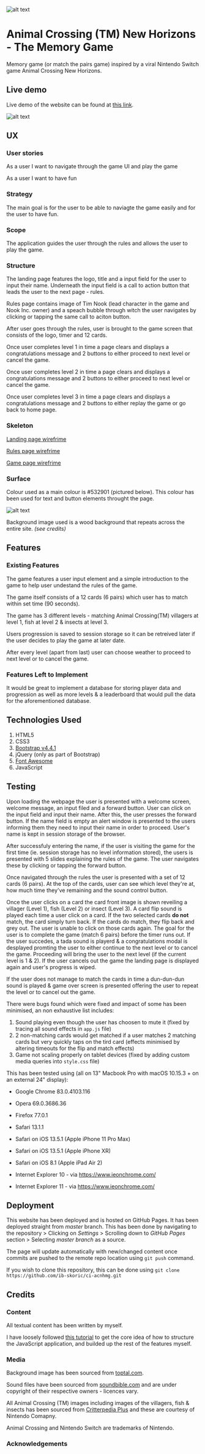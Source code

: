 ![alt text](./assets/images/ac-newhorizons-logo.png "Animal Crossing (TM) New Horizons Logo")
# Animal Crossing (TM) New Horizons - The Memory Game

Memory game (or match the pairs game) inspired by a viral Nintendo Switch game Animal Crossing New Horizons. 

## Live demo

Live demo of the website can be found at [this link](https://ib-skoric.github.io/ci-acnhmg/).

![alt text](./assets/docs/responsive-showcase.png "Responsive showcase of the website on various devices")
 
## UX

### User stories

As a user I want to navigate through the game UI and play the game

As a user I want to have fun

### Strategy

The main goal is for the user to be able to naviagte the game easily and for the user to have fun.

### Scope

The application guides the user through the rules and allows the user to play the game.

### Structure

The landing page features the logo, title and a input field for the user to input their name. Underneath the input field is a call to action button that leads the user to the next page - rules.

Rules page contains image of Tim Nook (lead character in the game and Nook Inc. owner) and a speach bubble through witch the user navigates by clicking or tapping the same call to aciton button.

After user goes through the rules, user is brought to the game screen that consists of the logo, timer and 12 cards.

Once user completes level 1 in time a page clears and displays a congratulations message and 2 buttons to either proceed to next level or cancel the game.

Once user completes level 2 in time a page clears and displays a congratulations message and 2 buttons to either proceed to next level or cancel the game.

Once user completes level 3 in time a page clears and displays a congratulations message and 2 buttons to either replay the game or go back to home page.

### Skeleton

[Landing page wirefrime](assets/docs/landing-wireframe.png)

[Rules page wirefrime](assets/docs/rules-wireframe.png)

[Game page wirefrime](assets/docs/game-wireframe.png)

### Surface 

Colour used as a main colour is #532901 (pictured below). This colour has been used for text and button elements throught the page.

![alt text](./assets/docs/colour.png "Image of RGB #532901 colour")

Background image used is a wood background that repeats across the entire site. *(see credits)*


## Features
 
### Existing Features

The game features a user input element and a simple introduction to the game to help user undestand the rules of the game.

The game itself consists of a 12 cards (6 pairs) which user has to match within set time (90 seconds).

The game has 3 different levels - matching Animal Crossing(TM) villagers at level 1, fish at level 2 & insects at level 3.

Users progression is saved to session storage so it can be retreived later if the user decides to play the game at later date.

After every level (apart from last) user can choose weather to proceed to next level or to cancel the game.

### Features Left to Implement

It would be great to implement a database for storing player data and progression as well as more levels & a leaderboard that would pull the data for the aforementioned database. 

## Technologies Used

1. HTML5
2. CSS3
3. [Bootstrap v4.4.1](https://getbootstrap.com/)
4. jQuery (only as part of Bootstrap)
5. [Font Awesome](https://fontawesome.com/start)
6. JavaScript 

## Testing

Upon loading the webpage the user is presented with a welcome screen, welcome message, an input filed and a forward button.
User can click on the input field and input their name. After this, the user presses the forward button. If the name field is empty an alert window is presented to the users informing them they need to input their name in order to proceed. User's name is kept in session storage of the browser.

After successfuly entering the name, if the user is visiting the game for the first time (ie. session storage has no level information stored), the users is presented with 5 slides explaining the rules of the game. The user navigates these by clicking or tapping the forward button.

Once navigated through the rules the user is presented with a set of 12 cards (6 pairs). At the top of the cards, user can see which level they're at, how much time they've remaining and the sound control button.

Once the user clicks on a card the card front image is shown reveiling a villager (Level 1), fish (Level 2) or insect (Level 3). A card flip sound is played each time a user click on a card. If the two selected cards **do not** match, the card simply turn back. If the cards do match, they flip back and grey out. The user is unable to click on those cards again. The goal for the user is to complete the game (match 6 pairs) before the timer runs out. If the user succedes, a tada sound is playerd & a congratulations modal is desplayed promting the user to either continue to the next level or to cancel the game. Proceeding will bring the user to the next level (if the current level is 1 & 2). If the user cancels out the game the landing page is displayed again and user's progress is wiped. 

If the user does not manage to match the cards in time a dun-dun-dun sound is played & game over screen is presented offering the user to repeat the level or to cancel out the game. 

There were bugs found which were fixed and impact of some has been minimised, an non exhaustive list includes:
1. Sound playing even though the user has choosen to mute it (fixed by tracing all sound effects in `app.js` file)
2. 2 non-matching cards would get matched if a user matches 2 matching cards but very quickly taps on the tird card (effects minimised by altering timeouts for the flip and match effects)
3. Game not scaling properly on tablet devices (fixed by adding custom media queries into `style.css` file)

This has been tested using (all on 13" Macbook Pro with macOS 10.15.3 + on an external 24" display):

+ Google Chrome 83.0.4103.116
+ Opera 69.0.3686.36
+ Firefox 77.0.1
+ Safari 13.1.1

+ Safari on iOS 13.5.1 (Apple iPhone 11 Pro Max)
+ Safari on iOS 13.5.1 (Apple iPhone XR) 
+ Safari on iOS 8.1 (Apple iPad Air 2) 
+ Internet Explorer 10 - via https://www.ieonchrome.com/ 
+ Internet Explorer 11 - via https://www.ieonchrome.com/

## Deployment

This website has been deployed and is hosted on GitHub Pages. It has been deployed straight from *master* branch. This has been done by navigating to the repository > Clicking on *Settings* > Scrolling down to *GitHub Pages* section > Selecting *master branch* as a source. 

The page will update automatically with new/changed content once commits are pushed to the remote repo location using `git push` command. 

If you wish to clone this repository, this can be done using `git clone https://github.com/ib-skoric/ci-acnhmg.git`

## Credits

### Content

All textual content has been written by myself. 

I have loosely followed [this tutorial]('https://www.taniarascia.com/how-to-create-a-memory-game-super-mario-with-plain-javascript/') to get the core idea of how to structure the JavaScript application, and builded up the rest of the features myself.

### Media

Background image has been sourced from [toptal.com](https://www.toptal.com/designers/subtlepatterns/retina-wood/).

Sound files have been sourced from [soundbible.com](http://soundbible.com/) and are under copyright of their respective owners - licences vary.

All Animal Crossing (TM) images including images of the villagers, fish & insects has been sourced from [Critterpedia Plus](https://critterpedia-plus.mutoo.im/) and these are courtesy of Nintendo Comapny.

Animal Crossing and Nintendo Switch are trademarks of Nintendo. 

### Acknowledgements


